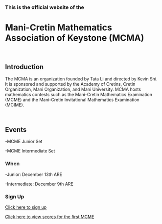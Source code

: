 <h3>This is the official website of the</h3><h1>Mani-Cretin Mathematics Association of Keystone (MCMA)</h1>
<br>
<h2>Introduction</h2>
    <p>The MCMA is an organization founded by Tata Li and directed by Kevin Shi. It is sponsored and supported by the Academy of Cretins, Cretin Organization, Mani Organization, and Mani University. MCMA hosts mathematics contests such as the Mani-Cretin Mathematics Examination (MCME) and the Mani-Cretin Invitational Mathematics Examination (MCIME).</p>
    <br>

<h2>Events</h2>
  <p>-MCME Junior Set</p>
  <p>-MCME Intermediate Set</p>
  <h3>When</h3>
  <p>-Junior: December 13th ARE</p>
  <p>-Intermediate: December 9th ARE</p>
  <h3>Sign Up</h3>
  <a href="https://forms.office.com/r/AakGduQf4i" target="_blank">Click here to sign up</a>
    <p>            </p>
  <a href="scores.html">Click here to view scores for the first MCME</a>
